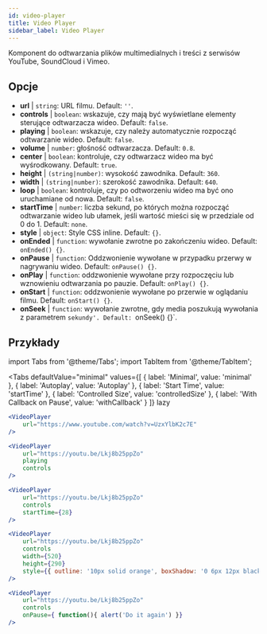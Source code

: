 ```yaml
---
id: video-player
title: Video Player
sidebar_label: Video Player
---
```


Komponent do odtwarzania plików multimedialnych i treści z serwisów YouTube, SoundCloud i Vimeo.

## Opcje

* __url__ | `string`: URL filmu. Default: `''`.
* __controls__ | `boolean`: wskazuje, czy mają być wyświetlane elementy sterujące odtwarzacza wideo. Default: `false`.
* __playing__ | `boolean`: wskazuje, czy należy automatycznie rozpocząć odtwarzanie wideo. Default: `false`.
* __volume__ | `number`: głośność odtwarzacza. Default: `0.8`.
* __center__ | `boolean`: kontroluje, czy odtwarzacz wideo ma być wyśrodkowany. Default: `true`.
* __height__ | `(string|number)`: wysokość zawodnika. Default: `360`.
* __width__ | `(string|number)`: szerokość zawodnika. Default: `640`.
* __loop__ | `boolean`: kontroluje, czy po odtworzeniu wideo ma być ono uruchamiane od nowa. Default: `false`.
* __startTime__ | `number`: liczba sekund, po których można rozpocząć odtwarzanie wideo lub ułamek, jeśli wartość mieści się w przedziale od 0 do 1. Default: `none`.
* __style__ | `object`: Style CSS inline. Default: `{}`.
* __onEnded__ | `function`: wywołanie zwrotne po zakończeniu wideo. Default: `onEnded() {}`.
* __onPause__ | `function`: Oddzwonienie wywołane w przypadku przerwy w nagrywaniu wideo. Default: `onPause() {}`.
* __onPlay__ | `function`: oddzwonienie wywołane przy rozpoczęciu lub wznowieniu odtwarzania po pauzie. Default: `onPlay() {}`.
* __onStart__ | `function`: oddzwonienie wywołane po przerwie w oglądaniu filmu. Default: `onStart() {}`.
* __onSeek__ | `function`: wywołanie zwrotne, gdy media poszukują wywołania z parametrem `sekundy'. Default: `onSeek() {}`.


## Przykłady

import Tabs from '@theme/Tabs';
import TabItem from '@theme/TabItem';

<Tabs
    defaultValue="minimal"
    values={[
        { label: 'Minimal', value: 'minimal' },
        { label: 'Autoplay', value: 'Autoplay' },
        { label: 'Start Time', value: 'startTime' },
        { label: 'Controlled Size', value: 'controlledSize' },
        { label: 'With Callback on Pause', value: 'withCallback' }
    ]}
    lazy
>
<TabItem value="minimal">

```jsx live
<VideoPlayer
    url="https://www.youtube.com/watch?v=UzxYlbK2c7E"
/>
```

</TabItem>

<TabItem value="withStyle">

```jsx live
<VideoPlayer
    url="https://youtu.be/Lkj8b25ppZo"
    playing
    controls
/>
```
</TabItem>

<TabItem value="startTime">

```jsx live
<VideoPlayer
    url="https://youtu.be/Lkj8b25ppZo"
    controls
    startTime={28}
/>
```
</TabItem>


<TabItem value="controlledSize">

```jsx live
<VideoPlayer
    url="https://youtu.be/Lkj8b25ppZo"
    controls
    width={520}
    height={290}
    style={{ outline: '10px solid orange', boxShadow: '0 6px 12px black'}}
/>
```
</TabItem>


<TabItem value="withCallback">

```jsx live
<VideoPlayer
    url="https://youtu.be/Lkj8b25ppZo"
    controls
    onPause={ function(){ alert('Do it again') }}
/>
```
</TabItem>

</Tabs>



